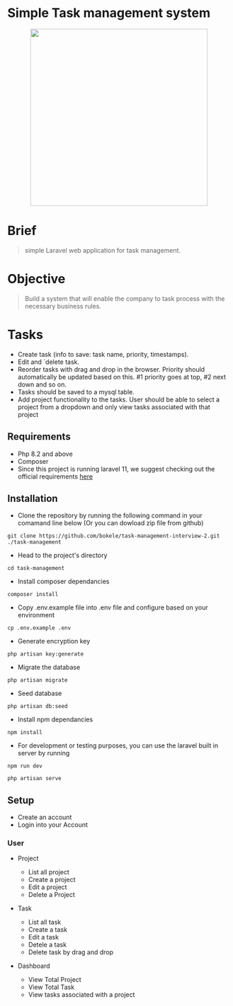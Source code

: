 # Simple Task management system

<p align="center"><a href="https://github.com/bokele" target="_blank">
<img src="/public/assets/dashboard.png" width="400"></a></p>

# Brief

> simple Laravel web application for task management.

# Objective

> Build a system that will enable the company to task process with the necessary business rules.

# Tasks

-   Create task (info to save: task name, priority, timestamps).
-   Edit and `delete task.
-   Reorder tasks with drag and drop in the browser. Priority should automatically be updated based on this. #1 priority goes at top, #2 next down and so on.
-   Tasks should be saved to a mysql table.
-   Add project functionality to the tasks. User should be able to select a project from a dropdown and only view tasks associated with that project

## Requirements

-   Php 8.2 and above
-   Composer
-   Since this project is running laravel 11, we suggest checking out the official requirements [here](https://laravel.com/docs/11.x)

## Installation

-   Clone the repository by running the following command in your comamand line below (Or you can dowload zip file from github)

```shell
git clone https://github.com/bokele/task-management-interview-2.git  ./task-management
```

-   Head to the project's directory

```shell
cd task-management
```

-   Install composer dependancies

```shell
composer install
```

-   Copy .env.example file into .env file and configure based on your environment

```shell
cp .env.example .env
```

-   Generate encryption key

```shell
php artisan key:generate
```

-   Migrate the database

```shell
php artisan migrate
```

-   Seed database
```shell
php artisan db:seed
```
-   Install npm dependancies

```shell
npm install
```

-   For development or testing purposes, you can use the laravel built in server by running

```shell
npm run dev
```

```shell
php artisan serve
```

## Setup
-   Create an account
-   Login into your Account


### User

-   Project
    -   List all project
    -   Create a project
    -   Edit a project
    -   Delete a Project

-   Task
    -   List all task
    -   Create a task
    -   Edit a task
    -   Detele a task
    -   Delete task by drag and drop

-   Dashboard
    -   View Total Project
    -   View Total Task
    -   View tasks associated with a project



